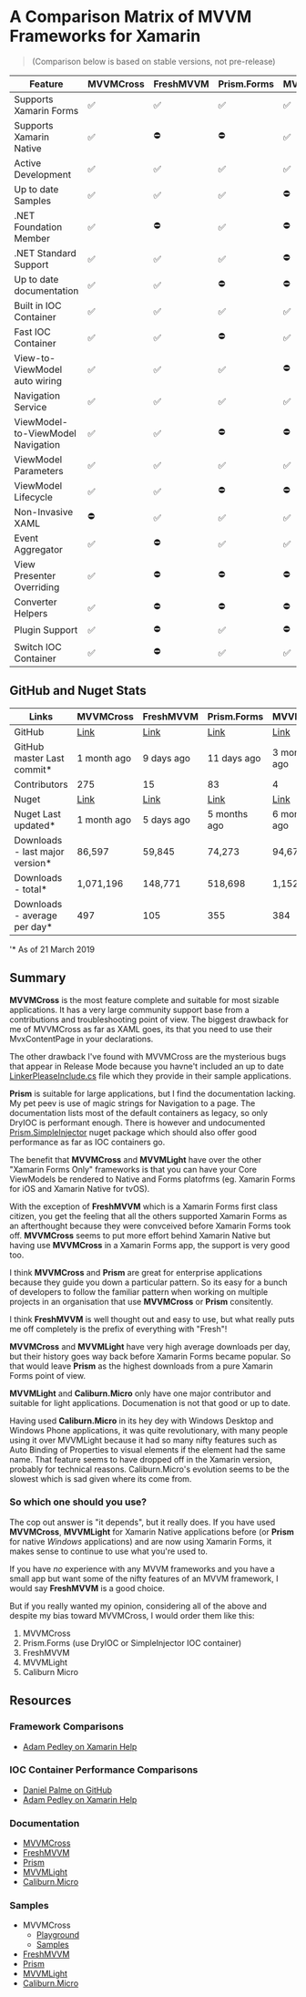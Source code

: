 # A Comparison Matrix of MVVM Frameworks for Xamarin

>(Comparison below is based on stable versions, not pre-release)

|Feature|MVVMCross|FreshMVVM|Prism.Forms|MVVMLight|Caliburn.Micro|
|-------|---------|---------|-----------|---------|------------|
|Supports Xamarin Forms|:white_check_mark:|:white_check_mark:|:white_check_mark:|:white_check_mark:|:white_check_mark:|
|Supports Xamarin Native|:white_check_mark:|:no_entry:|:no_entry:|:white_check_mark:|:no_entry:|
|Active Development|:white_check_mark:|:white_check_mark:|:white_check_mark:|:white_check_mark:|:white_check_mark:|
|Up to date Samples|:white_check_mark:|:white_check_mark:|:white_check_mark:|:no_entry:|:white_check_mark:|
|.NET Foundation Member|:white_check_mark:|:no_entry:|:white_check_mark:|:no_entry:|:no_entry:|
|.NET Standard Support|:white_check_mark:|:white_check_mark:|:white_check_mark:|:no_entry:|:white_check_mark:|
|Up to date documentation|:white_check_mark:|:white_check_mark:|:no_entry:|:no_entry:|:no_entry:|
|Built in IOC Container|:white_check_mark:|:white_check_mark:|:white_check_mark:|:white_check_mark:|:white_check_mark:|
|Fast IOC Container|:white_check_mark:|:white_check_mark:|:no_entry:|:white_check_mark:|:white_check_mark:|
|View-to-ViewModel auto wiring|:white_check_mark:|:white_check_mark:|:white_check_mark:|:no_entry:|:white_check_mark:|
|Navigation Service|:white_check_mark:|:white_check_mark:|:white_check_mark:|:white_check_mark:|:white_check_mark:|
|ViewModel-to-ViewModel Navigation|:white_check_mark:|:white_check_mark:|:no_entry:|:no_entry:|:white_check_mark:|
|ViewModel Parameters|:white_check_mark:|:white_check_mark:|:white_check_mark:|:white_check_mark:|:white_check_mark:|
|ViewModel Lifecycle|:white_check_mark:|:white_check_mark:|:no_entry:|:no_entry:|:white_check_mark:|    
|Non-Invasive XAML|:no_entry:|:white_check_mark:|:white_check_mark:|:white_check_mark:|:white_check_mark:|
|Event Aggregator|:white_check_mark:|:no_entry:|:white_check_mark:|:white_check_mark:|:white_check_mark:|
|View Presenter Overriding|:white_check_mark:|:no_entry:|:no_entry:|:no_entry:|:no_entry:|
|Converter Helpers|:white_check_mark:|:no_entry:|:no_entry:|:no_entry:|:no_entry:|
|Plugin Support|:white_check_mark:|:no_entry:|:white_check_mark:|:no_entry:|:no_entry:|
|Switch IOC Container|:white_check_mark:|:no_entry:|:white_check_mark:|:white_check_mark:|:white_check_mark:|


## GitHub and Nuget Stats

|Links|MVVMCross|FreshMVVM|Prism.Forms|MVVMLight|Caliburn.Micro|
|-----|---------|---------|-----------|---------|---------|
|GitHub|[Link](https://github.com/MvvmCross/MvvmCross)|[Link](https://github.com/rid00z/FreshMvvm)|[Link](https://github.com/PrismLibrary/Prism)|[Link](https://github.com/lbugnion/mvvmlight)|[Link](https://github.com/caliburn-micro/caliburn.micro)|
|GitHub master Last commit*|1 month ago|9 days ago|11 days ago|3 months ago|1 month ago|
|Contributors|275|15|83|4|34|
|Nuget|[Link](https://www.nuget.org/packages/MvvmCross/)|[Link](https://www.nuget.org/packages/FreshMvvm/)|[Link](https://www.nuget.org/packages/Prism.Forms/)|[Link](https://www.nuget.org/packages/MvvmLight/)|[Link](https://www.nuget.org/packages/Caliburn.Micro)|
|Nuget Last updated*|1 month ago|5 days ago|5 months ago|6 months ago|14 months ago|
|Downloads - last major version*|86,597|59,845|74,273|94,670|122,487|
|Downloads - total*|1,071,196|148,771|518,698|1,152,775|793,456|
|Downloads - average per day*|497|105|355|384|273|

 '* As of 21 March 2019

## Summary

**MVVMCross** is the most feature complete and suitable for most sizable applications.  It has a very large community support base from a contributions and troubleshooting point of view. The biggest drawback for me of MVVMCross as far as XAML goes, its that you need to use their MvxContentPage in your declarations.

The other drawback I've found with MVVMCross are the mysterious bugs that appear in Release Mode because you havne't included an up to date [LinkerPleaseInclude.cs](https://github.com/MvvmCross/MvvmCross-Samples/blob/master/StarWarsSample/StarWarsSample.Forms/StarWarsSample.Forms.iOS/LinkerPleaseInclude.cs) file which they provide in their sample applications.

**Prism** is suitable for large applications, but I find the documentation lacking.  My pet peev is use of magic strings for Navigation to a page.  The documentation lists most of the default containers as legacy, so only DryIOC is performant enough.  There is however and undocumented [Prism.SimpleInjector](https://www.nuget.org/packages/Prism.SimpleInjector/) nuget package which should also offer good performance as far as IOC containers go. 

The benefit that **MVVMCross** and **MVVMLight** have over the other "Xamarin Forms Only" frameworks is that you can have your Core ViewModels be rendered to Native and Forms platofrms (eg.  Xamarin Forms for iOS and Xamarin Native for tvOS).

With the exception of **FreshMVVM** which is a Xamarin Forms first class citizen, you get the feeling that all the others supported Xamarin Forms as an afterthought because they were convceived before Xamarin Forms took off.   **MVVMCross** seems to put more effort behind Xamarin Native but having use **MVVMCross** in a Xamarin Forms app, the support is very good too.

I think **MVVMCross** and **Prism** are great for enterprise applications because they guide you down a particular pattern.  So its easy for a bunch of developers to follow the familiar pattern when working on multiple projects in an organisation that use **MVVMCross** or **Prism** consitently.  

I think **FreshMVVM** is well thought out and easy to use, but what really puts me off completely is the prefix of everything with "Fresh"! 

**MVVMCross** and **MVVMLight** have very high average downloads per day, but their history goes way back before Xamarin Forms became popular.  So that would leave **Prism** as the highest downloads from a pure Xamarin Forms point of view.

**MVVMLight** and **Caliburn.Micro** only have one major contributor and suitable for light applications. Documenation is not that good or up to date.

Having used **Caliburn.Micro** in its hey dey with Windows Desktop and Windows Phone applications, it was quite revolutionary, with many people using it over MVVMLight because it had so many nifty features such as Auto Binding of Properties to visual elements if the element had the same name.  That feature seems to have dropped off in the Xamarin version, probably for technical reasons.  Caliburn.Micro's evolution seems to be the slowest which is sad given where its come from.


### So which one should you use?

The cop out answer is "it depends", but it really does. If you have used **MVVMCross**, **MVVMLight** for Xamarin Native applications before (or **Prism** for native *Windows* applications) and are now using Xamarin Forms, it makes sense to continue to use what you're used to.  

If you have *no* experience with any MVVM frameworks and you have a small app but want some of the nifty features of an MVVM framework, I would say **FreshMVVM** is a good choice. 

But if you really wanted my opinion, considering all of the above and despite my bias toward MVVMCross, I would order them like this:

1. MVVMCross
2. Prism.Forms (use DryIOC or SimpleInjector IOC container)
3. FreshMVVM
4. MVVMLight
5. Caliburn Micro

## Resources

### Framework Comparisons
- [Adam Pedley on Xamarin Help](https://xamarinhelp.com/use-xamarin-forms-mvvm-framework/)

### IOC Container Performance Comparisons

- [Daniel Palme on GitHub](https://github.com/danielpalme/IocPerformance)
- [Adam Pedley on Xamarin Help](https://xamarinhelp.com/ioc-container-performance/)

### Documentation

- [MVVMCross](https://www.mvvmcross.com/documentation/)
- [FreshMVVM](https://github.com/rid00z/FreshMvvm)
- [Prism](http://prismlibrary.github.io/docs/)
- [MVVMLight](https://galasoft.ch/posts/2014/07/using-xamarin-forms-with-mvvmlight)
- [Caliburn.Micro](https://caliburnmicro.com/documentation/)

### Samples

- MVVMCross
  - [Playground](https://github.com/MvvmCross/MvvmCross/tree/develop/Projects/Playground)
  - [Samples](https://github.com/MvvmCross/MvvmCross-Samples)
- [FreshMVVM](https://github.com/rid00z/FreshMvvm/tree/master/samples)
- [Prism](https://github.com/PrismLibrary/Prism-Samples-Forms.git)
- [MVVMLight](https://github.com/lbugnion/sample-crossplatform-flowers.git)
- [Caliburn.Micro](https://github.com/Caliburn-Micro/Caliburn.Micro/tree/master/samples)


